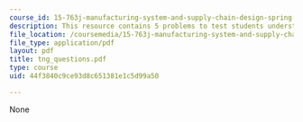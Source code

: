 ```yaml
---
course_id: 15-763j-manufacturing-system-and-supply-chain-design-spring-2005
description: This resource contains 5 problems to test students understanding.
file_location: /coursemedia/15-763j-manufacturing-system-and-supply-chain-design-spring-2005/44f3840c9ce93d8c651381e1c5d99a50_tng_questions.pdf
file_type: application/pdf
layout: pdf
title: tng_questions.pdf
type: course
uid: 44f3840c9ce93d8c651381e1c5d99a50

---
```

None